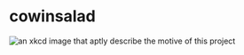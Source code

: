 # cowinsalad

![an xkcd image that aptly describe the motive of this project](https://user-images.githubusercontent.com/15654670/163704383-35d05a3f-a402-4a31-9cc1-7d38b56fc963.png)
